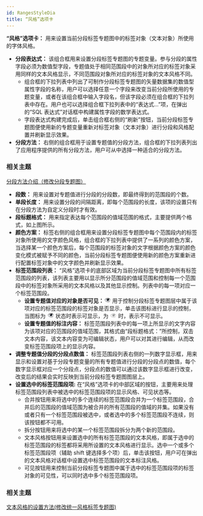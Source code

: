 ```yaml
---
id: RangesStyleDia
title: “风格”选项卡
---
```

**“风格”选项卡：** 用来设置当前分段标签专题图中的标签对象（文本对象）所使用的字体风格。

  * **分段表达式：** 该组合框用来设置分段标签专题图的专题变量。参与分段的属性字段必须为数值型字段，专题值处于相同范围段中的对象所对应的标签对象采用同样的文本风格显示，不同范围段对象所对应的标签对象的文本风格不同。 
    * 组合框的下拉列表中列出了可制作分段标签专题图的矢量数据集的数值型属性字段的名称，用户可以选择任意一个字段来改变当前分段所使用的专题变量，或者在该组合框中输入字段名，但该字段必须在组合框的下拉列表中存在。用户也可以选择组合框下拉列表中的“表达式...”项，在弹出的“SQL 表达式”对话框中构建属性字段的数学表达式。
    * 字段表达式构建完成后，单击组合框右侧的“刷新”按钮，当前分段标签专题图便使用新的专题变量重新对标签对象（文本对象）进行分段和风格配置并刷新显示效果。
  * **分段方法：** 右侧的组合框用于设置专题值的分段方法，组合框的下拉列表列出了应用程序提供的所有分段方法，用户可从中选择一种适合的分段方法。 

### 相关主题


[分段方法介绍（修改分段专题图）](../rangesmap/RangesMapGroupDia)

  * **段数：** 用来设置对专题值进行分段的分段数，即最终得到的范围段的个数。 
  * **单段长度：** 用来设置分段的间隔距离，即每个范围段的长度，该项的设置只有在分段方法为自定义分段时才有效。 
  * **段标题格式：** 用来指定表达每个范围段的值域范围的格式，主要提供两个格式，如上图所示。 
  * **颜色方案：** 标签右侧的组合框用来设置分段标签专题图中每个范围段内的标签对象所使用的文字颜色风格，组合框的下拉列表中提供了一系列的颜色方案，当选择某一个颜色方案后，每个范围段的标签对象的文字根据颜色方案的颜色变化模式被赋予不同的颜色，当前分段标签专题图便使用新的颜色方案重新进行配置标签对象中的文字颜色并刷新显示效果。 
  * **标签范围段列表：** “风格”选项卡的底部区域为当前分段标签专题图中所有标签范围段的列表，该列表主要用以显示所分范围段的值域范围和控制每一个范围段中的标签对象所采用的文本风格以及其他显示控制。列表中的每一项对应一个标签范围段。 
    * **设置专题值对应的对象是否可见：**![](img/See.png) 用于控制分段标签专题图层中属于该项对应的标签范围段的标签对象是否显示，单击该图标进行显示的控制，当图标为 ![](img/See.png) 状态时表示可显示，为 ![](img/UnSee.png) 时，表示不可显示。
    * **设置专题值的标注内容：** 标签范围段列表中的每一项上所显示的文字内容为该项对应的范围段的值域范围，其格式由“段标题格式：”所控制，双击文本内容，该文本内容变为可编辑状态，用户可以对其进行编辑，从而改变标签范围段项上的显示内容。
  * **调整专题值分段的分段点数值：** 标签范围段列表右侧的一列数字显示框，用来显示和设置对基于分段专题变量的所有专题值进行分段的分段点的数值，每个数字显示框对应一个分段点，分段点的数值可以通过该数字显示框进行改变，改变后的结果会实时反映到当前分段标签专题图图层上。
  * **设置选中的标签范围段项:** 在“风格”选项卡的中部区域的按钮，主要用来处理标签范围段列表中被选中的标签范围段项的显示风格、可见状态等。
    * 合并按钮用来将选中的多个连续的标签范围段合并为一个标签范围段，合并后的范围段的值域范围为被合并的所有范围段的值域的并集。如果没有或者只有一个标签范围段被选中，或者选中的多个标签范围段不连续，则该按钮都不可用。
    * 拆分按钮用来将选中的某一个标签范围段拆分为两个新的范围段。
    * 文本风格按钮用来设置选中的所有标签范围段的文本风格，即属于选中的标签范围段的标签都将采用所设置的文本风格进行显示。选中一个或多个标签范围段项（辅助 shift 键选择多个项）后，单击该按钮，用户可在弹出的文本风格对话框中设置选中标签范围段的文本标注风格。 
    * 可见按钮用来控制当前分段标签专题图中属于选中的标签范围段项的标签对象的可见性，可以同时选中多个标签范围段项。

### 相关主题


[文本风格的设置方法(修改统一风格标签专题图)](UniformLabelMapDia)

